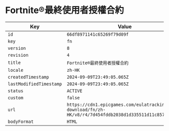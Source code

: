 # Fortnite®最終使用者授權合約

| Key | Value |
| --- | ----- |
| `id` | `66df8971141c65269f79d09f` |
| `key` | `fn` |
| `version` | `8` |
| `revision` | `4` |
| `title` | `Fortnite®最終使用者授權合約` |
| `locale` | `zh-HK` |
| `createdTimestamp` | `2024-09-09T23:49:05.065Z` |
| `lastModifiedTimestamp` | `2024-09-09T23:49:05.065Z` |
| `status` | `ACTIVE` |
| `custom` | `false` |
| `url` | `https://cdn1.epicgames.com/eulatracking-download/fn/zh-HK/v8/r4/7d454fddb2038d1d335511d11c857156.pdf` |
| `bodyFormat` | `HTML` |

